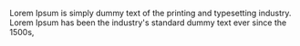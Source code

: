 Lorem Ipsum is simply dummy text of the printing and typesetting industry. Lorem Ipsum has been the industry's standard dummy text ever since the 1500s,